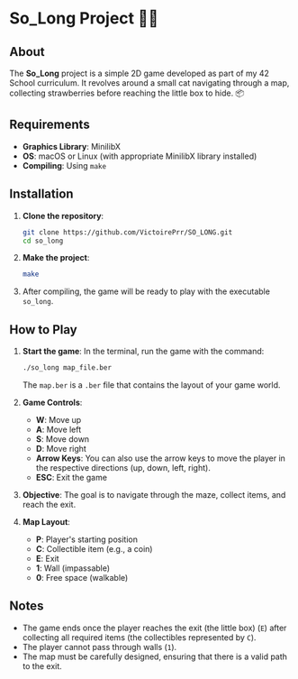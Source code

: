 # So_Long Project 🐱‍💻

## About
The **So_Long** project is a simple 2D game developed as part of my 42 School curriculum. It revolves around a small cat navigating through a map, collecting strawberries before reaching the little box to hide. 📦

## Requirements
- **Graphics Library**: MinilibX
- **OS**: macOS or Linux (with appropriate MinilibX library installed)
- **Compiling**: Using `make`

## Installation
1. **Clone the repository**:
    ```bash
    git clone https://github.com/VictoirePrr/SO_LONG.git
    cd so_long
    ```

2. **Make the project**:
    ```bash
    make
    ```

3. After compiling, the game will be ready to play with the executable `so_long`.

## How to Play

1. **Start the game**:
    In the terminal, run the game with the command:
    ```bash
    ./so_long map_file.ber
    ```
    The `map.ber` is a `.ber` file that contains the layout of your game world.

2. **Game Controls**:
    - **W**: Move up
    - **A**: Move left
    - **S**: Move down
    - **D**: Move right
    - **Arrow Keys**: You can also use the arrow keys to move the player in the respective directions (up, down, left, right).
    - **ESC**: Exit the game

3. **Objective**:
    The goal is to navigate through the maze, collect items, and reach the exit.

4. **Map Layout**:
    - **P**: Player's starting position
    - **C**: Collectible item (e.g., a coin)
    - **E**: Exit
    - **1**: Wall (impassable)
    - **0**: Free space (walkable)

## Notes
- The game ends once the player reaches the exit (the little box) (`E`) after collecting all required items (the collectibles represented by `C`).
- The player cannot pass through walls (`1`).
- The map must be carefully designed, ensuring that there is a valid path to the exit.
